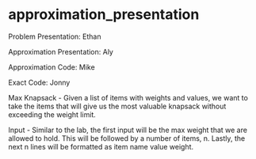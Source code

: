 # approximation_presentation

Problem Presentation: Ethan

Approximation Presentation: Aly

Approximation Code: Mike

Exact Code: Jonny

Max Knapsack - Given a list of items with weights and values, we want to take the items that will give us the most valuable knapsack without exceeding the
weight limit. 

Input - Similar to the lab, the first input will be the max weight that we are allowed to hold. This will be followed by a number of items, n.
Lastly, the next n lines will be formatted as item name value weight.
